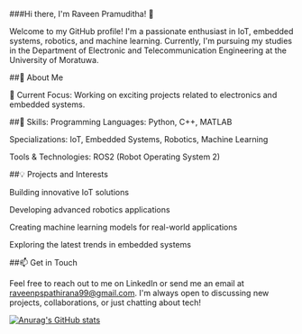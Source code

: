###Hi there, I'm Raveen Pramuditha! 👋

Welcome to my GitHub profile! I'm a passionate enthusiast in IoT, embedded systems, robotics, and machine learning. Currently, I'm pursuing my studies in the Department of Electronic and Telecommunication Engineering at the University of Moratuwa.

##🚀 About Me

🔭 Current Focus: Working on exciting projects related to electronics and embedded systems.

##🌱 Skills:
Programming Languages: Python, C++, MATLAB

Specializations: IoT, Embedded Systems, Robotics, Machine Learning

Tools & Technologies: ROS2 (Robot Operating System 2)

##💡 Projects and Interests

Building innovative IoT solutions

Developing advanced robotics applications

Creating machine learning models for real-world applications

Exploring the latest trends in embedded systems

##📫 Get in Touch

Feel free to reach out to me on LinkedIn or send me an email at raveenpspathirana99@gmail.com. I'm always open to discussing new projects, collaborations, or just chatting about tech!

[![Anurag's GitHub stats](https://github-readme-stats.vercel.app/api?username=RPX2001)](https://github.com/anuraghazra/github-readme-stats)
